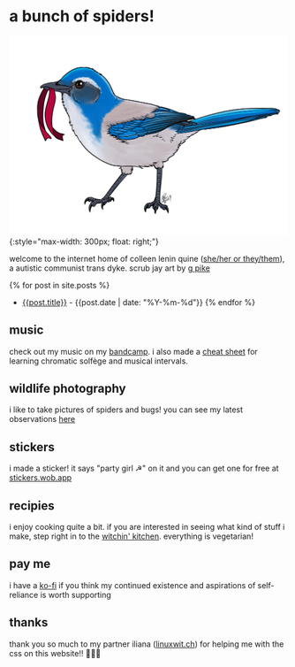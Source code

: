 # a bunch of spiders!

![a california scrub jay holding a red ribbon in its mouth, facing left](./img/scrub-jay.png){:style="max-width: 300px; float: right;"}

welcome to the internet home of colleen lenin quine ([she/her or they/them](http://pronoun.is/she/:or/they)), a autistic communist trans dyke. scrub jay art by [g pike](http://artofgpike.com)

{% for post in site.posts %}
- [{{post.title}}]({{post.url}}) - {{post.date | date: "%Y-%m-%d"}}
{% endfor %}

## music

check out my music on my [bandcamp](https://clquine.bandcamp.com). i also made a [cheat sheet](./files/solfège-chart.pdf) for learning chromatic solfège and musical intervals.

## wildlife photography

i like to take pictures of spiders and bugs! you can see my latest observations [here](./🕷️.md)

## stickers

i made a sticker! it says "party girl ☭" on it and you can get one for free at [stickers.wob.app](https://stickers.wob.app)

## recipies

i enjoy cooking quite a bit. if you are interested in seeing what kind of stuff i make, step right in to the [witchin' kitchen](./recipes.md). everything is vegetarian!

## pay me

i have a [ko-fi](https://ko-fi.com/neonpixii) if you think my continued existence and aspirations of self-reliance is worth supporting

## thanks

thank you so much to my partner iliana ([linuxwit.ch](https://linuxwit.ch)) for helping me with the css on this website!! 💛💛💛
